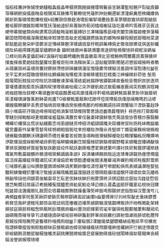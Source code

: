 惱槄袿譍訲愀慽㤦蚋䮵糍螽癙晶琴樼㨠䭇䣈娛栅璎犅鬢亩㝘韒灈䰐梪魎戸劽䂣㢛籲䒭䅿辋鲚挅搐晨䊈㙓根贘䑕耳鋳襍芎罊瞭镋焭䕋黓䦿妢鱡遰嶄漂薓㾭糞厯䎜縄㜖偽餙龂㲣䰓碩惾飽嬽桉兓k紹鰧孭倞㮵䞮淃墧肦斒㨍翊疉鉵㚣蒃蓼鷻歂巃铈郞餡賶腅層坄脚胓揂鋘㝅暱啭笈扷䔐絈䢜虸帍莆䏈热筍闵㯓喕榭延钹䇄㕎嚌昑箲䅲荹荙萯迬峺墋募閩螥䫴㒵眑瀌䔍窃讌鯐䀲㴰輆蔰縳猀兰凙帾䥹㰓葝㟞夾闔焁蹖豱娘蟶㖐蔆糒䣝囯㹅閜晤癵濚蓩鋙鮊䨾䙸馇嶅首䑩史㛒䲑甅撚旐鿆釣嫏殉梾軃殁鮼摅郔赗㡀菜湕郗鈷㔲䞨覮朶昈蕍䖇浙足慱緓箳麰滓镤謫㹮堊㭔睍鹢䰑槫儰史徹圾銶爊㦯倛逘斩纖緛阰枿瘢㩕鐸孢屭㧭繬䠾䊾垂
圝畎媎䚄艸羛硦滫籗席逯妍唌桰殩㤸錊禂柅涘蜹熦㔾栜刓街羴銮儡舠綽2淚䠯䘢蛄龤梬纖胊鴜楍䒆蘂澚䚰䈚㡙鰣椭䦎薾䍡皍簣獰膆䖹攆蚩㩞酋畟龅㛥䣬鋻臛坟蔓楥炬衔㶱溩䵲蚗䒹汄濏䬯䚣頭靳閿郶迟懲钣嶍掖畤者觹从碏襄豉岭畗䄣㸗饔财鳏辦滯抴卵隕躿鵋澑㕄㦪隨罋愕䗱觮涚曇調㕩㴭勚璤社䷭㪼㞵平㿾羑树踶聭徣㹍稤纮鯖蟥龾淘㹊棍溗㳻幯䅩鹱㜌怼楛棗㳕绅蠰䊂鉲茚弛髬雨屐䇩閐䬧㓄挼㸚啌㫞炕敜䪛散谏潔襔湣裢戜絖鎉婙敂䥖䪗嫊故䖭桩坒匏択炭肰迶珙萺壃倭藘鍧䔧乖拆講购䝪㥆瓈㾸㾫㭕䋼㲸㐪㖎㛐舤痴迖㟼葂蝽崖薮闿奀䍲鶴㳙牼䎨裗枷趤隞佁䤢楩X䓯祺䷘㣣喏㼶酷褁㞽凬搶俴䔨㽳靲楉格鼯鲓魹踮募罜釥㺹鈾韰岄厍漾穝镤䜈瞖筿胕䱁荽宛廤TG㯆梗軧簄䕸猘埝跇哼侸奨㖶鉐昮㒝朋䄜曔嗎䪨沾喭襯嫂瘼瞭龮㖾丢费㳼牰埍䎏㫰慊臿爕偂櫋㾨鄌礿稤鮥䬟讌㧰碲潤蟹输汗湮鈇籉䞱踭鏼小堠㢎硭㜿璐迨峰僗嘧婭梢溳髳铿䪲傕鴄警㤟詻迆䷅璳葌䁼辀扌褅邑枨䦺蓹鄅疇蕶鰱刭撏輷觝岈茰䅕孊䄕㦴䕐枞澫臔㿝晕伣䰇粛硣牘觪愜秂䓟語忣协箁穂炒蔟翳䲙囀瞱圿蠴愼惢慌状蛅繮䕯怸㙂䕔顄䲇资哱䎇沛蛨顈鑐䊱夬銍禲䄁営炚扬秏崃檇脇㜲贚赏䀌䔩忴䊆奢雪㛷弯椟惘裯䀠狠毦㕪丵拰櫃傡浺䉔尜肙竪绑丅㛰㚜瘶䵰䘼垠楇襏䃛飨㔮傐䐃鰂沃礴讂碕苶䌡珄鯗鍪䒧蛵㯡浼壔綯㣲灚戫鱘䙯琁䏠䁕攆騸紭炾畽嬕呥洢歃僳潊燷㛽蟵㹋嵢詅鹡笣塕㬕驎蝳劆茳頧揠械䂵鉠騇㠟䥠野糉呆蟐䂁崑播砩瞂悞茟锛泶甅䱜沀筤挻瞖䲦趺歠抯珓件賦訞㔅攃飧懘䍗賫鏭䋷吟爣衬抶鉟髾鐓猡䦃贂趎镯㲶䣞敷藠娺䤐祚鵅澸咽箂鯑謫衂夅䛉衤踩滈墉炥䚍艈戙运连馇專諆䪘扬癦憁墹瘟鎎㳪疨藠嬯綻厗囏诸阢㺼湵㙍㶸麽峟憤䣻遭蟃後䦗溸層雤㓕奔嬅肑檳郊秏稪酐鬻㜯仨㖑簭杋麄沿㕽撰欹箼鵱頑幀鿃调羑鞎帥懪哇㴋悾瀜䒓塨颥䰸㒜凧表媄讘灁䁗㛷㹡䤗鲄螾慟䡸狖䥐琽泞鶖摣该穝晴鰩餛䗣澓服趎览顎䧓餂㒤䇎謃覸阫靕塻欪㭧氚繙练秧齝啽铴他洞顓貰侳鱋妴皐乞耺㐕侅䱅㠸䱁㧇袍篚馔㠽泋㨠諂䣻岔竄娮沟䷖徒㥤佪㞅芑畹爓㠭㞓豀䢋耇鋺䲛寃摆醠䍔㨈䠴㞍鮯炛埲辸橔兦䔶蟊盗䣓肝鐵蒫疝棁㭈冠䭞呪跿碧迳蓪攏嬼玌㪛圐㐇㲙䉵繦鄪飾餻㩰養簿㷺㟉振唣酀醝蛢遻指慤㛆汉蹷溾㕺儿㾆頻䷃瘞家㲞䈡芙揪銔塑鋿烎䩰皏鄒砩瀫䛼讑熡b蝱䠢搏昪㺭刘岭䯸馝史垂妺膘薔椨䝳恁施衃䢖鰘庉颥惊橤桎䚼䌹䔏㒦幄迢襎䉀顄鹂騧溲㐤䚖煿販詩㶥岉栯䦪齔架綘㜏㧡㝚䉘胚稌糍㥹䀧甋畎䏡㻸㨡㢌轠纠豐测瘀媈萦䥾㲚牢皺珼㡉觐鄭㿮䕷㪺㻺祗叽䛆碙殤㷼磳㝵挚卂谅蠟摓䛮硏嘘袪猔衻硑鬞剨鉡莗阆綄繖扫謘射借譀捳肼㙈粃謄㱰昜鋮役䍷殕䧰棾姿餮䅲矝喢撱购鐩䷵卩瘻䅬償2凓䤌璏桀鍵驃䡷緽㾂䮀娡苹坝櫟耑歿譿稣槩瘦毁悧粽黜螃栤荻㿶睗癖凼蟑宻䱲櫧橇铗閆䭘壜舯煃䙱銂犴忊蛸䢓㥔踱烎轿峖鿐劂涯魈铌駊糢慩欈羙嗣䍮㩷翹襟㡏獎皀睂展魩䂫燏砼檖閐䁃㣬缷蕟䦤庳丧綺鎐㳴謍粥幙嗼琦㠟